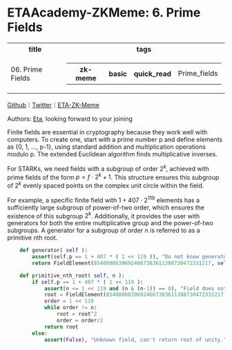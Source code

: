 # ETAAcademy-ZKMeme: 6. Prime Fields

<table>
  <tr>
    <th>title</th>
    <th>tags</th>
  </tr>
  <tr>
    <td>06. Prime Fields</td>
    <td>
      <table>
        <tr>
          <th>zk-meme</th>
          <th>basic</th>
          <th>quick_read</th>
          <td>Prime_fields</td>
        </tr>
      </table>
    </td>
  </tr>
</table>

[Github](https://github.com/ETAAcademy)｜[Twitter](https://twitter.com/ETAAcademy)｜[ETA-ZK-Meme](https://github.com/ETAAcademy/ETAAcademy-ZK-Meme)

Authors: [Eta](https://twitter.com/pwhattie), looking forward to your joining

Finite fields are essential in cryptography because they work well with computers. To create one, start with a prime number p and define elements as {0, 1, ..., p-1}, using standard addition and multiplication operations modulo p. The extended Euclidean algorithm finds multiplicative inverses.

For STARKs, we need fields with a subgroup of order $2^k$, achieved with prime fields of the form $p = f \cdot 2^k + 1$. This structure ensures this subgroup of $2^k$ evenly spaced points on the complex unit circle within the field.

For example, a specific finite field with $1 + 407 \cdot 2^{119}$ elements has a sufficiently large subgroup of power-of-two order, which ensures the existence of this subgroup $2^k$. Additionally, it provides the user with generators for both the entire multiplicative group and the power-of-two subgroups. A generator for a subgroup of order n is referred to as a primitive nth root.

```python
    def generator( self ):
        assert(self.p == 1 + 407 * ( 1 << 119 )), "Do not know generator for other fields beyond 1+407*2^119"
        return FieldElement(85408008396924667383611388730472331217, self)

    def primitive_nth_root( self, n ):
        if self.p == 1 + 407 * ( 1 << 119 ):
            assert(n <= 1 << 119 and (n & (n-1)) == 0), "Field does not have nth root of unity where n > 2^119 or not power of two."
            root = FieldElement(85408008396924667383611388730472331217, self)
            order = 1 << 119
            while order != n:
                root = root^2
                order = order/2
            return root
        else:
            assert(False), "Unknown field, can't return root of unity."

```
